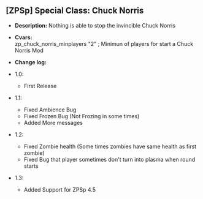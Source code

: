 ## [ZPSp] Special Class: Chuck Norris

* **Description:**
	Nothing is able to stop the invincible Chuck Norris

* **Cvars:** </br>
	zp_chuck_norris_minplayers "2" ; Minimun of players for start a Chuck Norris Mod

* **Change log:**

* 1.0: 
  - First Release

* 1.1:
  - Fixed Ambience Bug
  - Fixed Frozen Bug (Not Frozing in some times)
  - Added More messages

* 1.2:
  - Fixed Zombie health (Some times zombies have same health as first zombie)
  - Fixed Bug that player sometimes don't turn into plasma when round starts

* 1.3:
  - Added Support for ZPSp 4.5
